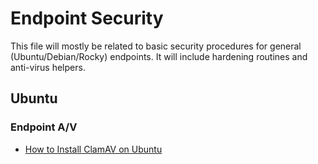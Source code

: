 # Endpoint Security
This file will mostly be related to basic security procedures for general (Ubuntu/Debian/Rocky) endpoints. It will include hardening routines and anti-virus helpers.

## Ubuntu

### Endpoint A/V
- [How to Install ClamAV on Ubuntu](https://www.inmotionhosting.com/support/security/install-clamav-on-ubuntu/)
